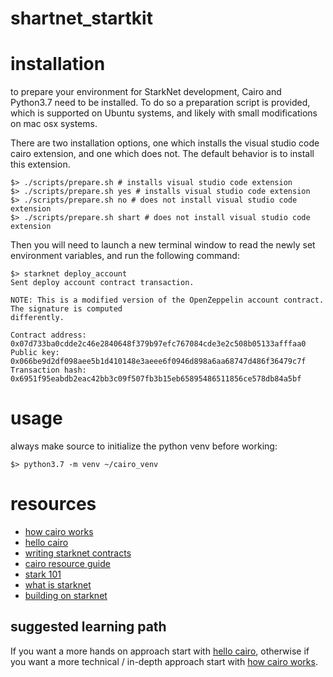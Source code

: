 # shartnet_startkit

# installation

to prepare your environment for StarkNet development, Cairo and Python3.7 need to be installed. To do so a preparation script is provided, which is supported on Ubuntu systems, and likely with small modifications on mac osx systems.

There are two installation options, one which installs the visual studio code cairo extension, and one which does not. The default behavior is to install this extension.

```shell
$> ./scripts/prepare.sh # installs visual studio code extension
$> ./scripts/prepare.sh yes # installs visual studio code extension
$> ./scripts/prepare.sh no # does not install visual studio code extension
$> ./scripts/prepare.sh shart # does not install visual studio code extension
```

Then you will need to launch a new terminal window to read the newly set environment variables, and run the following command:

```shell
$> starknet deploy_account
Sent deploy account contract transaction.

NOTE: This is a modified version of the OpenZeppelin account contract. The signature is computed
differently.

Contract address: 0x07d733ba0cdde2c46e2840648f379b97efc767084cde3e2c508b05133afffaa0
Public key: 0x066be9d2df098aee5b1d410148e3aeee6f0946d898a6aa68747d486f36479c7f
Transaction hash: 0x6951f95eabdb2eac42bb3c09f507fb3b15eb65895486511856ce578db84a5bf
```

# usage

always make source to initialize the python venv before working:

```shell
$> python3.7 -m venv ~/cairo_venv
```


# resources

* [how cairo works](https://www.cairo-lang.org/docs/how_cairo_works/index.html#how-cairo-works)
* [hello cairo](https://www.cairo-lang.org/docs/hello_cairo/index.html#hello-cairo)
* [writing starknet contracts](https://www.cairo-lang.org/docs/hello_starknet/intro.html)
* [cairo resource guide](https://www.cairo-lang.org/resource-guide/)
* [stark 101](https://starkware.co/stark-101/)
* [what is starknet](https://starknet.io/what-is-starknet/)
* [building on starknet](https://starknet.io/building-on-starknet/)

## suggested learning path

If you want a more hands on approach start with [hello cairo](https://www.cairo-lang.org/docs/hello_cairo/index.html#hello-cairo), otherwise if you want a more technical / in-depth approach start with [how cairo works](https://www.cairo-lang.org/docs/how_cairo_works/index.html#how-cairo-works).